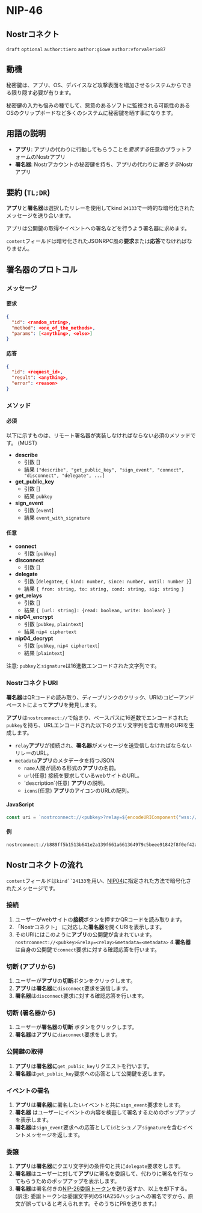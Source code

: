 NIP-46
======

Nostrコネクト
------------------------

`draft` `optional` `author:tiero` `author:giowe` `author:vforvalerio87`

## 動機

秘密鍵は、アプリ、OS、デバイスなど攻撃表面を増加させるシステムからできる限り隠す必要が有ります。

秘密鍵の入力も悩みの種でして、悪意のあるソフトに監視される可能性のあるOSのクリップボードなど多くのシステムに秘密鍵を晒す事になります。


## 用語の説明

* **アプリ**: アプリの代わりに行動してもらうことを*要求する*任意のプラットフォームのNostrアプリ
* **署名器**: Nostrアカウントの秘密鍵を持ち、アプリの代わりに*署名する*Nostrアプリ


## 要約 (`TL;DR`)

 
**アプリ**と**署名器**は選択したリレーを使用してkind `24133`で一時的な暗号化されたメッセージを送り合います。

アプリは公開鍵の取得やイベントへの署名などを行うよう署名器に求めます。

`content`フィールドは暗号化されたJSONRPC風の**要求**または**応答**でなければなりません。

## 署名器のプロトコル

### メッセージ

#### 要求

```json
{
  "id": <random_string>,
  "method": <one_of_the_methods>,
  "params": [<anything>, <else>]
}
```

#### 応答

```json
{
  "id": <request_id>,
  "result": <anything>,
  "error": <reason>
}
```

### メソッド


#### 必須

以下に示すものは、リモート署名器が実装しなければならない必須のメソッドです。 (MUST)

- **describe**
  - 引数 []
  - 結果 `["describe", "get_public_key", "sign_event", "connect", "disconnect", "delegate", ...]`  
- **get_public_key**
  - 引数 []
  - 結果 `pubkey` 
- **sign_event**
  - 引数 [`event`]
  - 結果 `event_with_signature` 

#### 任意


- **connect**
  - 引数 [`pubkey`]
- **disconnect**
  - 引数 []
- **delegate** 
  - 引数 [`delegatee`, `{ kind: number, since: number, until: number }`]
  - 結果 `{ from: string, to: string, cond: string, sig: string }`
- **get_relays**
  - 引数 []
  - 結果 `{ [url: string]: {read: boolean, write: boolean} }` 
- **nip04_encrypt**
  - 引数 [`pubkey`, `plaintext`]
  - 結果 `nip4 ciphertext`
- **nip04_decrypt**
  - 引数 [`pubkey`, `nip4 ciphertext`]
  - 結果 [`plaintext`]


注意: `pubkey`と`signature`は16進数エンコードされた文字列です。


### NostrコネクトURI

**署名器**はQRコードの読み取り、ディープリンクのクリック、URIのコピーアンドペーストによって**アプリ**を発見します。

**アプリ**は`nostrconnect://`で始まり、ベースパスに16進数でエンコードされた`pubkey`を持ち、URLエンコードされた以下のクエリ文字列を含む専用のURIを生成します。

- `relay`**アプリ**が接続され、**署名器**がメッセージを送受信しなければならないリレーのURL。
- `metadata`**アプリ**のメタデータを持つJSON
    - `name`人間が読める形式の**アプリ**の名前。
    - `url`(任意) 接続を要求しているwebサイトのURL。
    - 'description`(任意) **アプリ**の説明。
    - `icons`(任意) **アプリ**のアイコンのURLの配列。

#### JavaScript

```js
const uri = `nostrconnect://<pubkey>?relay=${encodeURIComponent("wss://relay.damus.io")}&metadata=${encodeURIComponent(JSON.stringify({"name": "Example"}))}`
```

#### 例
```sh
nostrconnect://b889ff5b1513b641e2a139f661a661364979c5beee91842f8f0ef42ab558e9d4?relay=wss%3A%2F%2Frelay.damus.io&metadata=%7B%22name%22%3A%22Example%22%7D
```



## Nostrコネクトの流れ

`content`フィールドは`kind``24133`を用い、[NIP04](https://github.com/nostr-protocol/nips/blob/master/04.md)に指定された方法で暗号化されたメッセージです。

### 接続

1. ユーザーがwebサイトの**接続**ボタンを押すかQRコードを読み取ります。
2. 「Nostrコネクト」  に対応した**署名器**を開くURIを表示します。
3. そのURIにはこのように**アプリ**の公開鍵が含まれています。 `nostrconnect://<pubkey>&relay=<relay>&metadata=<metadata>`
4.**署名器**は自身の公開鍵で`connect`要求に対する確認応答を行います。

### 切断 (アプリから)

1. ユーザーが**アプリ**の**切断**ボタンをクリックします。
2. **アプリ**は**署名器**に`disconnect`要求を送信します。
3. **署名器**は`disconnect`要求に対する確認応答を行います。

### 切断 (署名器から)

1. ユーザーが**署名器**の**切断** ボタンをクリックします。
2. **署名器**は**アプリ**に`diaconnect`要求をします。


### 公開鍵の取得

1. **アプリ**は**署名器に**`get_public_key`リクエストを行います。
3. **署名器**は`get_public_key`要求への応答として公開鍵を返します。

### イベントの署名

1. **アプリ**は**署名器**に署名したいイベントと共に`sign_event`要求をします。
2. **署名器** はユーザーにイベントの内容を検査して署名するためのポップアップを表示します。
3. **署名器**は`sign_event`要求への応答として`id`とシュノア`signature`を含むイベントメッセージを返します。

### 委譲

1. **アプリ**は**署名器**にクエリ文字列の条件句と共に`delegate`要求をします。
2. **署名器**はユーザーに対して**アプリ**に署名を委譲して、代わりに署名を行なってもらうためのポップアップを表示します。
3. **署名器**は署名付きの[NIP-26委譲トークン](https://github.com/nostr-protocol/nips/blob/master/26.md)を送り返すか、以上を却下する。 (訳注: 委譲トークンは委譲文字列のSHA256ハッシュへの署名ですから、原文が誤っていると考えられます。そのうちにPRを送ります。)

